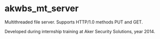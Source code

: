 akwbs_mt_server
==============

Multithreaded file server.
Supports HTTP/1.0 methods PUT and GET.

Developed during internship training at Aker Security Solutions, year 2014.

